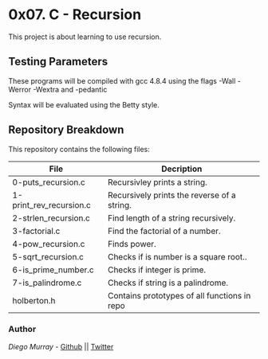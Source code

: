 # 0x07. C - Recursion

This project is about learning to use recursion.

## Testing Parameters

These programs will be compiled with gcc 4.8.4 using the flags -Wall -Werror -Wextra and -pedantic

Syntax will be evaluated using the Betty style.

## Repository Breakdown
This repository contains the following files:

|   **File**    |  **Decription**                       |
|---------------|---------------------------------------|
| 0-puts_recursion.c | Recursivley prints a string. |
| 1-print_rev_recursion.c | Recursively prints the reverse of a string. |
| 2-strlen_recursion.c | Find length of a string recursively. |
| 3-factorial.c | Find the factorial of a number. |
| 4-pow_recursion.c | Finds power. |
| 5-sqrt_recursion.c | Checks if is number is a square root.. |
| 6-is_prime_number.c | Checks if integer is prime. |
| 7-is_palindrome.c | Checks if string is a palindrome. |
| holberton.h | Contains prototypes of all functions in repo |


### Author
*Diego Murray* - [Github](https://github.com/dmurr) || [Twitter](https://twitter.com/diegocmurray)